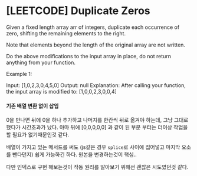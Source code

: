 # [LEETCODE] Duplicate Zeros

Given a fixed length array arr of integers, duplicate each occurrence of zero, shifting the remaining elements to the right.

Note that elements beyond the length of the original array are not written.

Do the above modifications to the input array in place, do not return anything from your function.

Example 1:

Input: [1,0,2,3,0,4,5,0]
Output: null
Explanation: After calling your function, the input array is modified to: [1,0,0,2,3,0,0,4]

#### 기존 배열 변환 없이 삽입

0을 만나면 뒤에 0을 하나 추가하고 나머지를 한칸씩 뒤로 옮겨야 하는데, 그냥 그대로 했다가 시간초과가 났다. 아마 뒤에 [0,0,0,0,0] 과 같이 된 부분 부터는 더이상 작업을 할 필요가 없기때문인것 같다.

배열이 가지고 있는 메서드를 써도 (js같은 경우 `splice`로 사이에 집어넣고 마지막 요소를 뺀다던지) 쉽게 가능하긴 하다. 원본을 변경하는것이 핵심..

다만 인덱스로 구현 해보는것이 작동 원리를 알아보기 위해선 괜찮은 시도였던것 같다.
